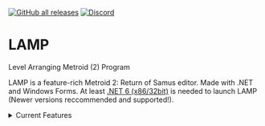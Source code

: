 [![GitHub all releases](https://img.shields.io/github/downloads/ConConner/LAMP/total?color=%232ea043&label=Downloads&style=flat-square)](https://github.com/ConConner/LAMP/releases/tag/Beta) [![Discord](https://img.shields.io/discord/675716572156788776?color=%2347a6ff&label=Dev.%20Discord&logo=Discord&logoColor=%23FFFFFF&style=flat-square)](https://discord.gg/YT6M2rAqqS)

# LAMP
Level Arranging Metroid (2) Program

LAMP is a feature-rich Metroid 2: Return of Samus editor. Made with .NET and Windows Forms.
At least [.NET 6 (x86/32bit)](https://dotnet.microsoft.com/en-us/download) is needed to launch LAMP (Newer versions reccommended and supported!).

<details>
  <summary>Current Features</summary>
  
  - Creation of project files
  - Tileset view
  - Tileset Editor and definitions
  - Room and area view
  - Duplicate screen view
  - Tile editing
  - Screen editing
  - Transition editing
  - Object editing
  - ROM compilation
</details>
